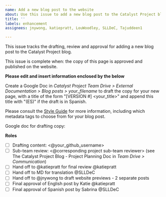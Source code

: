 ```yaml
---
name: Add a new blog post to the website
about: Use this issue to add a new blog post to the Catalyst Project blog.
title: ''
labels: enhancement
assignees: jnywong, katiepratt, LouWoodley, SLLDeC, Tajuddeen1

---
```


This issue tracks the drafting, review and approval for adding a new blog post to the Catalyst Project blog.

This issue is complete when: the copy of this page is approved and published on the website.

**Please edit and insert information enclosed by the <angled brackets> below**

Create a Google Doc in *Catalyst Project Team Drive > External Documentation > Blog posts > your_filename* to draft the copy for your new page, with a title of the form "[VERSION #] <your_title>" and append this title with "(ES)" if the draft is in Spanish.

Please consult the [Style Guide](https://docs.google.com/document/d/1qMSvTmqBuBow98tvxgNvsVZB9eo-pItWfGZPy8W_cok/edit?usp=sharing) for more information, including which metadata tags to choose from for your blog post.

Google doc for drafting copy: <paste a link to the Google Doc here>

**Roles**

- [ ] Drafting content: <@your_github_username>
- [ ] Sub-team review: <@corresponding project sub-team reviewer> (see The Catalyst Project Blog - Project Planning Doc in *Team Drive > Communication*) 
- [ ] Hand off to @katiepratt for final review @katiepratt 
- [ ] Hand off to MD for translation @SLLDeC
- [ ] Hand off to @jnywong  to draft website previews - 2 separate posts
- [ ] Final approval of English post by Katie @katiepratt 
- [ ] Final approval of Spanish post by Sabrina @SLLDeC
